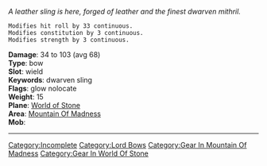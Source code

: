 *A leather sling is here, forged of leather and the finest dwarven
mithril.*

`Modifies hit roll by 33 continuous.`  
`Modifies constitution by 3 continuous.`  
`Modifies strength by 3 continuous.`

**Damage**: 34 to 103 (avg 68)  
**Type**: bow  
**Slot**: wield  
**Keywords**: dwarven sling  
**Flags**: glow nolocate  
**Weight**: 15  
**Plane**: [World of Stone](:Category:World_Of_Stone "wikilink")  
**Area**: [Mountain Of
Madness](:Category:Mountain_Of_Madness "wikilink")  
**Mob**:

------------------------------------------------------------------------

[Category:Incomplete](Category:Incomplete "wikilink") [Category:Lord
Bows](Category:Lord_Bows "wikilink") [Category:Gear In Mountain Of
Madness](Category:Gear_In_Mountain_Of_Madness "wikilink") [Category:Gear
In World Of Stone](Category:Gear_In_World_Of_Stone "wikilink")
